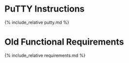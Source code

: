 # PuTTY Instructions
{% include_relative putty.md %}

# Old Functional Requirements
{% include_relative requirements.md %}
